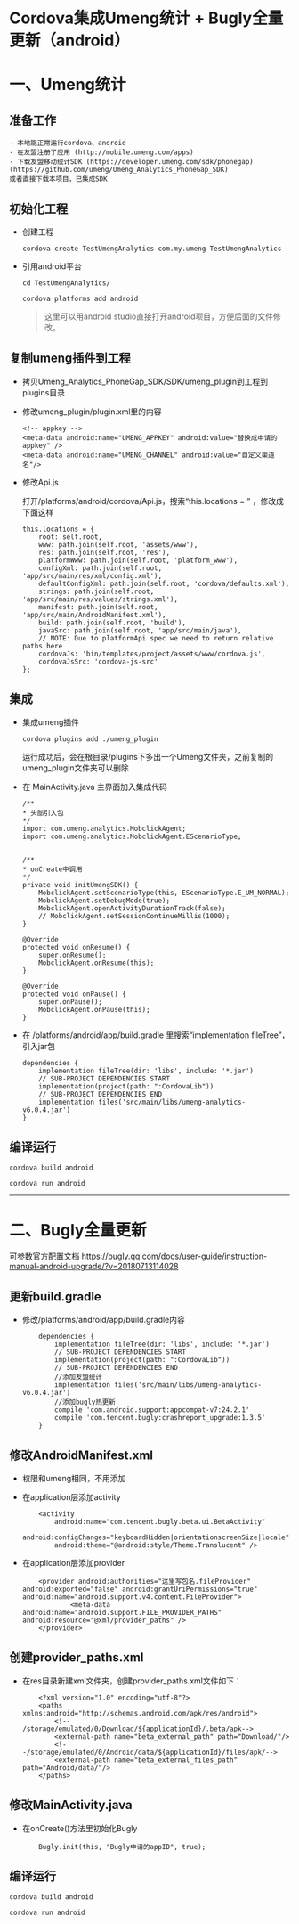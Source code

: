 # Cordova集成Umeng统计 + Bugly全量更新（android）

# 一、Umeng统计

## 准备工作

    - 本地能正常运行cordova、android
    - 在友盟注册了应用 (http://mobile.umeng.com/apps)
    - 下载友盟移动统计SDK (https://developer.umeng.com/sdk/phonegap)(https://github.com/umeng/Umeng_Analytics_PhoneGap_SDK)
    或者直接下载本项目，已集成SDK

## 初始化工程

- 创建工程
    ```
    cordova create TestUmengAnalytics com.my.umeng TestUmengAnalytics
    ```

- 引用android平台

    ```
    cd TestUmengAnalytics/

    cordova platforms add android
    ```
    > 这里可以用android studio直接打开android项目，方便后面的文件修改。
    

## 复制umeng插件到工程

- 拷贝Umeng_Analytics_PhoneGap_SDK/SDK/umeng_plugin到工程到plugins目录

- 修改umeng_plugin/plugin.xml里的内容
    ```
    <!-- appkey -->
    <meta-data android:name="UMENG_APPKEY" android:value="替换成申请的appkey" />
    <meta-data android:name="UMENG_CHANNEL" android:value="自定义渠道名"/>
    ```

- 修改Api.js

    打开/platforms/android/cordova/Api.js，搜索“this.locations = ” ，修改成下面这样
    ```
    this.locations = {
        root: self.root,
        www: path.join(self.root, 'assets/www'),
        res: path.join(self.root, 'res'),
        platformWww: path.join(self.root, 'platform_www'),
        configXml: path.join(self.root, 'app/src/main/res/xml/config.xml'),
        defaultConfigXml: path.join(self.root, 'cordova/defaults.xml'),
        strings: path.join(self.root, 'app/src/main/res/values/strings.xml'),
        manifest: path.join(self.root, 'app/src/main/AndroidManifest.xml'),
        build: path.join(self.root, 'build'),
        javaSrc: path.join(self.root, 'app/src/main/java'),
        // NOTE: Due to platformApi spec we need to return relative paths here
        cordovaJs: 'bin/templates/project/assets/www/cordova.js',
        cordovaJsSrc: 'cordova-js-src'
    };
    ```

## 集成

- 集成umeng插件
    ```
    cordova plugins add ./umeng_plugin
    ```

    运行成功后，会在根目录/plugins下多出一个Umeng文件夹，之前复制的umeng_plugin文件夹可以删除

- 在 MainActivity.java 主界面加入集成代码
    ```
    /**
    * 头部引入包
    */
    import com.umeng.analytics.MobclickAgent;
    import com.umeng.analytics.MobclickAgent.EScenarioType;


    /**
    * onCreate中调用
    */
    private void initUmengSDK() {
        MobclickAgent.setScenarioType(this, EScenarioType.E_UM_NORMAL);
        MobclickAgent.setDebugMode(true);
        MobclickAgent.openActivityDurationTrack(false);
        // MobclickAgent.setSessionContinueMillis(1000);
    }

    @Override
    protected void onResume() {
        super.onResume();
        MobclickAgent.onResume(this);
    }

    @Override
    protected void onPause() {
        super.onPause();
        MobclickAgent.onPause(this);
    }
    ```

- 在 /platforms/android/app/build.gradle 里搜索“implementation fileTree”，引入jar包
    ```
    dependencies {
        implementation fileTree(dir: 'libs', include: '*.jar')
        // SUB-PROJECT DEPENDENCIES START
        implementation(project(path: ":CordovaLib"))
        // SUB-PROJECT DEPENDENCIES END
        implementation files('src/main/libs/umeng-analytics-v6.0.4.jar')
    }
    ```

## 编译运行

```
cordova build android
    
cordova run android
```


---
# 二、Bugly全量更新

可参数官方配置文档  https://bugly.qq.com/docs/user-guide/instruction-manual-android-upgrade/?v=20180713114028

## 更新build.gradle
- 修改/platforms/android/app/build.gradle内容

    ```
        dependencies {
            implementation fileTree(dir: 'libs', include: '*.jar')
            // SUB-PROJECT DEPENDENCIES START
            implementation(project(path: ":CordovaLib"))
            // SUB-PROJECT DEPENDENCIES END
            //添加友盟统计
            implementation files('src/main/libs/umeng-analytics-v6.0.4.jar')
            //添加bugly热更新
            compile 'com.android.support:appcompat-v7:24.2.1'
            compile 'com.tencent.bugly:crashreport_upgrade:1.3.5'
        }
    ```

## 修改AndroidManifest.xml
- 权限和umeng相同，不用添加
- 在application层添加activity
    ```
        <activity
            android:name="com.tencent.bugly.beta.ui.BetaActivity"
            android:configChanges="keyboardHidden|orientationscreenSize|locale"
            android:theme="@android:style/Theme.Translucent" />
    ```

- 在application层添加provider
    ```
        <provider android:authorities="这里写包名.fileProvider" android:exported="false" android:grantUriPermissions="true" android:name="android.support.v4.content.FileProvider">
                <meta-data android:name="android.support.FILE_PROVIDER_PATHS" android:resource="@xml/provider_paths" />
        </provider>
    ```   

## 创建provider_paths.xml
- 在res目录新建xml文件夹，创建provider_paths.xml文件如下：
    ```
        <?xml version="1.0" encoding="utf-8"?>
        <paths xmlns:android="http://schemas.android.com/apk/res/android">
            <!-- /storage/emulated/0/Download/${applicationId}/.beta/apk-->
            <external-path name="beta_external_path" path="Download/"/>
            <!--/storage/emulated/0/Android/data/${applicationId}/files/apk/-->
            <external-path name="beta_external_files_path" path="Android/data/"/>
        </paths>
    ```


## 修改MainActivity.java
- 在onCreate()方法里初始化Bugly
    ```
        Bugly.init(this, "Bugly申请的appID", true);
    ```

## 编译运行

```
cordova build android
    
cordova run android
```    